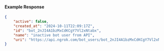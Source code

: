 <!-- Code generated for API Clients. DO NOT EDIT. -->

#### Example Response

```json
{
	"active": false,
	"created_at": "2024-10-11T22:09:17Z",
	"id": "bot_2nJI4A1bzMxCdKCgY7Vl2xNtabx",
	"name": "inactive bot user from API",
	"uri": "https://api.ngrok.com/bot_users/bot_2nJI4A1bzMxCdKCgY7Vl2xNtabx"
}
```
